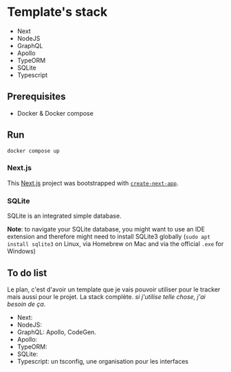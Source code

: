 # Template's stack

- Next
- NodeJS
- GraphQL
- Apollo
- TypeORM
- SQLite
- Typescript

## Prerequisites

- Docker & Docker compose

## Run

`docker compose up`

### Next.js

This [Next.js](https://nextjs.org/) project was bootstrapped with [`create-next-app`](https://github.com/vercel/next.js/tree/canary/packages/create-next-app).

### SQLite

SQLite is an integrated simple database.

**Note**: to navigate your SQLite database, you might want to use an IDE extension and therefore might need to install SQLite3 globally (`sudo apt install sqlite3` on Linux, via Homebrew on Mac and via the official `.exe` for Windows)


## To do list

Le plan, c'est d'avoir un template que je vais pouvoir utiliser pour le tracker mais aussi pour le projet.
La stack complète.
*si j'utilise telle chose, j'ai besoin de ça.*
- Next: 
- NodeJS: 
- GraphQL: Apollo, CodeGen.
- Apollo: 
- TypeORM: 
- SQLite: 
- Typescript: un tsconfig, une organisation pour les interfaces